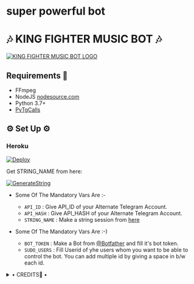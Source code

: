 # super powerful bot 
<h1 align="centre">🎶 KING FIGHTER MUSIC BOT   🎶</h1>

[![KING FIGHTER MUSIC BOT LOGO](https://telegra.ph/file/5bbd6a7a578542ab1fb86.jpg)](https://t.me/Imteyaz_king)

## Requirements 📝

- FFmpeg
- NodeJS [nodesource.com](https://nodesource.com/)
- Python 3.7+
- [PyTgCalls](https://github.com/pytgcalls/pytgcalls)

<h2 align="centre">⚙️ Set Up ⚙️</h3>

<h3 align="centre"> Heroku </h4>

[![Deploy](https://www.herokucdn.com/deploy/button.svg)](https://heroku.com/deploy)

Get STRING_NAME from here:

[![GenerateString](https://img.shields.io/badge/repl.it-generateString-yellowgreen)](https://replit.com/@mdimteyaz/KINGFIGHTERMUSICBOTPROGRAMINGLANGUAGE#main.py)

- Some Of The Mandatory Vars Are :-
   - `API_ID` :  Give API_ID of your Alternate Telegram Account.
   - `API_HASH` :  Give API_HASH of your Alternate Telegram Account.
   - `STRING_NAME` :  Make a string session from [here](https://replit.com/@mdimteyaz/KINGFIGHTERMUSICBOTPROGRAMINGLANGUAGE#main.py)

- Some Of The Mandatory Vars Are :-)
   - `BOT_TOKEN` :  Make a Bot from [@Botfather](https://t.me/botfather) and fill it's bot token.
   - `SUDO_USERS` :  Fill Userid of yhe users whom you want to be able to control the bot. You can add multiple id by giving a space in b/w each id.


<details>

  <summary> • CREDITS👀 • </summary>

- [Imteyaz](https://github.com/Imteyazking): main developer
- [D3KRISH](https://github.com/D3KRISH) & [Andrew](https://github.com/AndrewLaneX): PyTgCalls
- [Original Repo](https://github.com/suprojects/CallsMusic)
- [D3KRISH](https://t.me/D3_krish)


</details>

